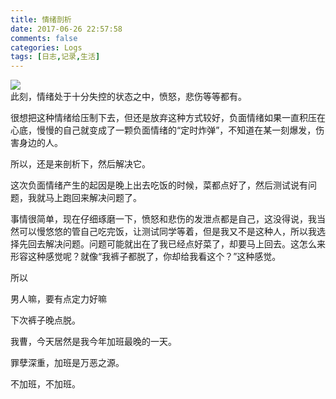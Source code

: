 ```yaml
---
title: 情绪剖析
date: 2017-06-26 22:57:58
comments: false
categories: Logs
tags: [日志,记录,生活]
---
```

![](http://wx3.sinaimg.cn/mw690/ad108d28gy1fgyu1tjchdj20wg0hgn41.jpg)  
此刻，情绪处于十分失控的状态之中，愤怒，悲伤等等都有。  

很想把这种情绪给压制下去，但还是放弃这种方式较好，负面情绪如果一直积压在心底，慢慢的自己就变成了一颗负面情绪的“定时炸弹”，不知道在某一刻爆发，伤害身边的人。  

所以，还是来剖析下，然后解决它。  

这次负面情绪产生的起因是晚上出去吃饭的时候，菜都点好了，然后测试说有问题，我就马上跑回来解决问题了。  

事情很简单，现在仔细琢磨一下，愤怒和悲伤的发泄点都是自己，这没得说，我当然可以慢悠悠的管自己吃完饭，让测试同学等着，但是我又不是这种人，所以我选择先回去解决问题。问题可能就出在了我已经点好菜了，却要马上回去。这怎么来形容这种感觉呢？就像“我裤子都脱了，你却给我看这个？”这种感觉。  

所以  

男人嘛，要有点定力好嘛  

下次裤子晚点脱。  

我曹，今天居然是我今年加班最晚的一天。  

罪孽深重，加班是万恶之源。  

不加班，不加班。